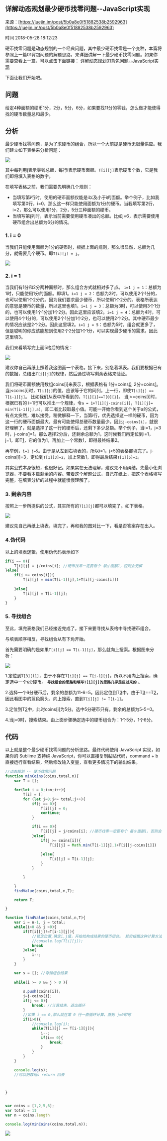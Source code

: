 ## 详解动态规划最少硬币找零问题--JavaScript实现

来源：[https://juejin.im/post/5b0a8e0f51882538b2592963](https://juejin.im/post/5b0a8e0f51882538b2592963)

时间 2018-05-28 18:12:23

 
硬币找零问题是动态规划的一个经典问题，其中最少硬币找零是一个变种，本篇将参照上一篇01背包问题的解题思路，来详细讲解一下最少硬币找零问题。如果你需要查看上一篇，可以点击下面链接： [详解动态规划01背包问题--JavaScript实现][6]
 
下面让我们开始吧。
 
## 问题
 
给定4种面额的硬币1分，2分，5分，6分，如果要找11分的零钱，怎么做才能使得找的硬币数量总和最少。
 
## 分析
 
最少硬币找零问题，是为了求硬币的组合，所以一个大前提是硬币无限量供应。我们建立如下表格来分析问题：
 
 ![][0]
 
其中每列用j表示零钱总额，每行i表示硬币面额。`T[i][j]`表示硬币个数，它是我们即将填入表格的数字。
 
在填写表格之前，我们需要先明确几个规则：
 
 
* 当填写第i行时，使用的硬币面额仅能是i以及小于i的面额。举个例子，比如我填写第0行，i=0，那么这一样只能使用面额为1分的硬币。当我填写第2行，i=2，那么可以使用1分，2分，5分三种面额的硬币。 
* 当填写第j列时，表示当前需要使用硬币凑出的总额。比如j=6，表示需要使用硬币组合出总额为6分的情况。 
 
 
### 1. i = 0
 
当我们只能使用面额为1分的硬币时，根据上面的规则，那么很显然，总额为几分，就需要几个硬币。即`T[i][j] = j`。
 
 ![][1]
 
### 2. i = 1
 
当我们有1分和2分两种面额时，那么组合方式就相对多了点。
 `i=1 j = 1`：总额为1时，只能使用1分的面额。即填1。`i=1 j = 2`：总额为2时，可以使用2个1分的，也可以使用1个2分的。因为我们要求最少硬币，所以使用1个2分的。表格所表达的意思是硬币的数量，所以这里也填1。`i=1 j = 3`：总额为3时，可以使用3个1分的，也可以使用1个1分加1个2分。因此这里应该填2。`i=1 j = 4`：总额为4时，可以使用4个1分的，可以使用2个1分加1个2分，也可以使用2个2分。其中硬币最少的情况应该是2个2分。因此这里填2。`i=1 j = 5`：总额为5时，组合就更多了，但是聪明的你应该能想到使用2个2分加1个1分，可以实现最少硬币的需求。因此这里填3。
 
我们来看填写完上面5格后的情况：
 
 ![][2]
 
建议你自己再纸上照着我这图画一个表格。接下来，别急着填表。我们要根据已有的数据，总结出`T[i][j]`的规律，然后通过填写剩余表格来验证。
 
我们将硬币面额使用数组coins[i]来表示，根据表格有 1分=coins[0], 2分=coins[1]。 当j<coins[i]时，`T[i][j]`的值，应该等于它的同列，上一行，即使`T[i][j] == T[i-1][j]`。 比如我们从表中所看到的，`T[1][1]==T[0][1]`。 当j>=coins[i]时，根据已有的 i=1行可以推出一个规律，令`a = 1+T[i][j-coins[i]]`，`T[i][j]= min(T[i-1][j],a)`，即二者比较取最小值。可能一开始你看到这个关于a的公式，有点太突然，难以接受。稍微解释一下，当第i行，优先选择这一样的硬币，因为这一行的硬币面额最大，最有可能使得总硬币数量最少。因此`j-coins[i]`，就很好理解了，就是选择了这一行的硬币后，还剩下多少总额。举个例子，当i=1，j=3时，j-coins[1]=1。那么选择2分后，还剩余总额为1，这时候我们再定位到i=1，j=1，即T[1][1]，它的值为1，再加上一个常数1，即得最终结果2。
 
再举例，`i=1 j=5`。由于是从左到右填表的，所以i=1，j<5的表格都填完了。j-coins[i]=3，定位到`T[1][3]=2`，加上常数1，即得最后结果`T[1][5]=3`。
 
其实公式本身很短，也很好记。如果实在无法理解，建议先不用纠结。先最小化浏览器，不要看本篇剩余的内容。带着这个解题公式，自己在纸上，把这个表格填写完整，在填表分析的过程中就能慢慢理解了。
 
### 3. 剩余内容
 
按照上一步所提供的公式，其实所有的`T[i][j]`都可以填完了。如下表格。
 
 ![][3]
 
建议先自己再纸上填表，填完了，再和我的图对比一下，看是否答案存在出入。
 
### 4.伪代码
 
以上的填表逻辑，使用伪代码表示如下
 
```js
if(i == 0){
	T[i][j] = j/coins[i]; //硬币找零一定要有个 最小面额1，否则会无解
}else{
	if(j >= coins[i]){
		T[i][j] = min(T[i-1][j],1+T[i][j-coins[i]])
	
	}else{
		T[i][j] = T[i-1][j];
	}
}
```
 
### 5. 寻找组合
 
至此，填完表格我们已经接近完成了。接下来要寻找从表格中寻找硬币组合。
 
与填表顺序相反，寻找组合从有下角开始。
 
首先需要明确的是如果`T[i][j] == T[i-1][j]`，那么就向上搜索。根据图来分析：
 
 ![][4]
 
1.定位到`T[3][11]`，由于不存在`T[i][j] == T[i-1][j]`，所以不用向上搜索，确定选中一个`6分`硬币。 **`寻找组合的思路和填写T[i][j]的思路几乎是反过来的`**  。
 
2.选择一个6分硬币后，剩余的总额为11-6=5。因此定位到T[3][5]中。由于T[3][5]==T[2][5]，因此看图中的蓝色箭头，向上搜索，直到`T[i][j] != T[i-1]`。
 
3.定位到T[2][5]中，此时coins[i]为5分。选中5分硬币只有，剩余的总额为5-5=0。
 
4.当j=0时，搜索结束。由上面步骤确定选中的硬币组合为：1个5分，1个6分。
 
## 代码
 
以上就是整个最少硬币找零问题的分析思路。最终代码使用 JavaScript 实现，如果你的 Sublime 支持纯 JavaScript，你可以直接复制黏贴代码，command + b 直接运行查看结果，然后修改输入变量，查看更多情况下的输出结果。
 
```js
//动态规划 -- 硬币找零问题
function minCoins(coins,total,n){
	var T = [];

	for(let i = 0;i<n;i++){
		T[i] = []
		for (let j=0;j<= total;j++){
			if(j == 0){
				T[i][j] = 0;
				continue;
			}

			if(i == 0){
				T[i][j] = j/coins[i]; //硬币找零一定要有个 最小面额1，否则会无解
			}else{
				if(j >= coins[i]){
					T[i][j] = Math.min(T[i-1][j],1+T[i][j-coins[i]])
			
				}else{
					T[i][j] = T[i-1][j];
				}
			}

		}

	}
	findValue(coins,total,n,T);

	return T;

}

function findValue(coins,total,n,T){
	var i = n-1, j = total;
	while(i>0 && j >0){
		if(T[i][j]!=T[i-1][j]){
			//锁定位置,确定i,j值，开始找构成结果的硬币组合。 其实根据这种计算方法，只需要考虑最右边那一列，从下往上推。
			//console.log(T[i][j]);
			break
		}else{
			i--;
		}
	}

	var s = []; //存储组合结果
	
	while(i >= 0 && j > 0 ){
		
		s.push(coins[i]);
		j=j-coins[i];
		if(j <= 0){
			break; //计算结束，退出循环
		}
		//如果 i == 0,那么就在第 0 行一直循环计算，直到 j=0即可
		if(i>0){
			//console.log(i);
			while(T[i][j] == T[i-1][j]){
				i--;
				if(i== 0){
					break;
				}
			}
		}
	}
	
	console.log(s);
	//可以把数组s return 回去



}


var coins = [1,2,5,6];
var total = 11
var n = coins.length

console.log(minCoins(coins,total,n));
```
 
 ![][5]
 


[6]: https://link.juejin.im?target=https%3A%2F%2Fjuejin.im%2Fpost%2F5affed3951882567161ad511
[0]: ./img/vu6JJnB.jpg 
[1]: ./img/rMBbmuU.jpg 
[2]: ./img/Jzqmiu2.jpg 
[3]: ./img/7RFVRbm.jpg 
[4]: ./img/zEBrai6.jpg 
[5]: ./img/ueYJnyV.png 